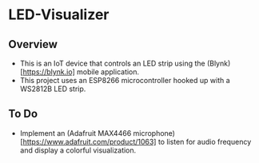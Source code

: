 # LED-Visualizer   
## Overview
* This is an IoT device that controls an LED strip using the (Blynk)[https://blynk.io] mobile application.
* This project uses an ESP8266 microcontroller hooked up with a WS2812B LED strip.

## To Do
* Implement an (Adafruit MAX4466 microphone)[https://www.adafruit.com/product/1063] to listen for audio frequency and display a colorful visualization.
